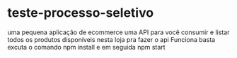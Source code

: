 # teste-processo-seletivo
uma pequena aplicação de ecommerce uma API para você consumir e listar todos os produtos disponíveis nesta loja pra fazer o api Funciona basta excuta o comando npm install e em seguida npm start
